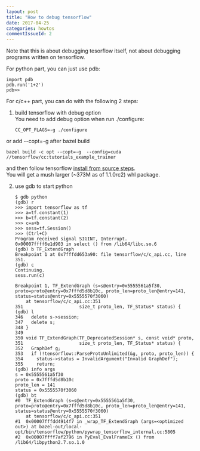 ```yaml
---
layout: post
title: "How to debug tensorflow"
date: 2017-04-25
categories: howtos
commentIssueId: 2
---
```


Note that this is about debugging tesorflow itself, not about debugging programs written on tensorflow.

For python part, you can just use pdb:

```
import pdb
pdb.run('1+2')
pdb>>
```

For c/c++ part, you can do with the following 2 steps:

 1. build tensorflow with debug option  
   You need to add debug option when run ./configure:
    ```
    CC_OPT_FLAGS=-g ./configure
    ```
   or add --copt=-g after bazel build 
   
   ```
   bazel build -c opt --copt=-g  --config=cuda //tensorflow/cc:tutorials_example_trainer
   ```
   
   and then follow tensorflow [install from source steps](https://www.tensorflow.org/install/install_sources).  
   You will get a mush larger (~373M as of 1.1.0rc2) whl package.
   
 2. use gdb to start python   
    ```
    $ gdb python    
    (gdb) r    
    >>> import tensorflow as tf    
    >>> a=tf.constant(1)    
    >>> b=tf.constant(2)    
    >>> c=a+b    
    >>> sess=tf.Session()    
    >>> (Ctrl+C)    
    Program received signal SIGINT, Interrupt.
    0x00007ffff6e1d903 in select () from /lib64/libc.so.6
    (gdb) b TF_ExtendGraph
    Breakpoint 1 at 0x7fffdd653a90: file tensorflow/c/c_api.cc, line 351.
    (gdb) c
    Continuing.
    sess.run(c)

    Breakpoint 1, TF_ExtendGraph (s=s@entry=0x5555561a5f30, proto=proto@entry=0x7fffd5d8b10c, proto_len=proto_len@entry=141, status=status@entry=0x5555570f3060)
        at tensorflow/c/c_api.cc:351
    351	                    size_t proto_len, TF_Status* status) {
    (gdb) l
    346	  delete s->session;
    347	  delete s;
    348	}
    349
    350	void TF_ExtendGraph(TF_DeprecatedSession* s, const void* proto,
    351	                    size_t proto_len, TF_Status* status) {
    352	  GraphDef g;
    353	  if (!tensorflow::ParseProtoUnlimited(&g, proto, proto_len)) {
    354	    status->status = InvalidArgument("Invalid GraphDef");
    355	    return;
    (gdb) info args
    s = 0x5555561a5f30
    proto = 0x7fffd5d8b10c
    proto_len = 141
    status = 0x5555570f3060
    (gdb) bt
    #0  TF_ExtendGraph (s=s@entry=0x5555561a5f30, proto=proto@entry=0x7fffd5d8b10c, proto_len=proto_len@entry=141, status=status@entry=0x5555570f3060)
        at tensorflow/c/c_api.cc:351
    #1  0x00007fffdd4914f7 in _wrap_TF_ExtendGraph (args=<optimized out>) at bazel-out/local-opt/bin/tensorflow/python/pywrap_tensorflow_internal.cc:5805
    #2  0x00007ffff7af2796 in PyEval_EvalFrameEx () from /lib64/libpython2.7.so.1.0
    ```
